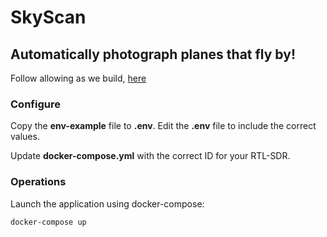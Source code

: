 # SkyScan
Automatically photograph planes that fly by!
-----
Follow allowing as we build, [here](https://iqtlabs.github.io/SkyScan/)


### Configure
Copy the **env-example** file to **.env**. Edit the **.env** file to include the correct values.

Update **docker-compose.yml** with the correct ID for your RTL-SDR.

### Operations
Launch the application using docker-compose: 
```bash
docker-compose up
```